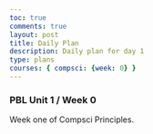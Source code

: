 ```yaml
---
toc: true
comments: true
layout: post
title: Daily Plan 
description: Daily plan for day 1
type: plans
courses: { compsci: {week: 0} }
---
```


### PBL Unit 1 / Week 0
Week one of Compsci Principles.


